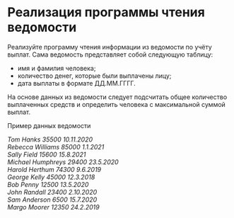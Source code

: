 <h1>Реализация программы чтения ведомости</h1>
<p>Реализуйте программу чтения информации из ведомости по учёту выплат. Сама ведомость представляет собой следующую таблицу:</p>
<ul>
  <li>имя и фамилия человека;</li>
  <li>количество денег, которые были выплачены лицу;</li>
  <li>дата выплаты в формате ДД.ММ.ГГГГ.</li>
</ul>
<p>На основе данных из ведомости следует подсчитать общее количество выплаченных средств и определить человека с максимальной суммой выплат.</p>
<p>Пример данных ведомости</p>
<i>Tom Hanks 35500 10.11.2020</i><br>
<i>Rebecca Williams 85000 1.1.2021</i><br>
<i>Sally Field 15600 15.8.2021</i><br>
<i>Michael Humphreys 29400 23.5.2020</i><br>
<i>Harold Herthum 74300 9.6.2019</i><br>
<i>George Kelly 45000 12.3.2018</i><br>
<i>Bob Penny 12500 13.5.2020</i><br>
<i>John Randall 23400 2.10.2020</i><br>
<i>Sam Anderson 6500 15.7.2020</i><br>
<i>Margo Moorer 12350 24.2.2019</i><br>
